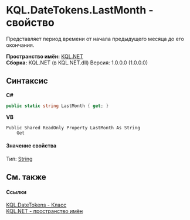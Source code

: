 # KQL.DateTokens.LastMonth - свойство
 

Представляет период времени от начала предыдущего месяца до его окончания.

**Пространство имён:**&nbsp;<a href="3C471DD0">KQL.NET</a><br />**Сборка:**&nbsp;KQL.NET (в KQL.NET.dll) Версия: 1.0.0.0 (1.0.0.0)

## Синтаксис

**C#**<br />
``` C#
public static string LastMonth { get; }
```

**VB**<br />
``` VB
Public Shared ReadOnly Property LastMonth As String
	Get
```


#### Значение свойства
Тип:&nbsp;<a href="http://msdn2.microsoft.com/ru-ru/library/s1wwdcbf" target="_blank">String</a>

## См. также


#### Ссылки
<a href="52D081BA">KQL.DateTokens - Класс</a><br /><a href="3C471DD0">KQL.NET - пространство имён</a><br />